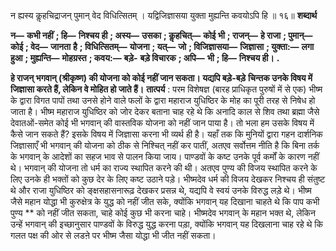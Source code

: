  

न ह्यस्य कॢहचिद्राजन् पुमान् वेद विधित्सितम् । यद्विजिज्ञासया युक्ता मुह्यन्ति कवयोऽपि हि ॥ १६॥ **शब्दार्थ** 

**न—** **कभी नहीं** **; हि—** **निश्चय ही** **; अस्य—** **उसका** **; कॢहचित्—** **कोई भी** **; राजन्—** **हे राजा** **; पुमान्—** **कोई** **; वेद—** **जानता** **है** **; विधित्सितम्—** **योजना** **; यत्—** **जो** **; विजिज्ञासया—** **जिज्ञासा** **; युक्ता:—** **लगा हुआ** **; मुह्यन्ति—** **मोहग्रस्त** **; कवय:—** **बड़े-** **बड़े विचारक** **; अपि—** **भी** **; हि—** **निश्चय ही।** **.** 

**हे राजन् भगवान् (श्रीकृष्ण) की योजना को कोई नहीं जान सकता। यद्यपि बड़े-बड़े** **चिन्तक उनके विषय में जिज्ञासा करते हैं, लेकिन वे मोहित हो जाते हैं।** **तात्पर्य** : परम विशेषज्ञ (बारह प्राधिकृत पुरुषों में से एक) भीष्म के द्वारा विगत पापों तथा उनसे होने वाले फलों के द्वारा महाराज युधिष्ठिर के मोह का पूरी तरह से निषेध हो जाता है। भीष्म महाराज युधिष्ठिर को जोर देकर बताना चाह रहे थे कि अनादि काल से शिव तथा ब्रह्मा जैसे देवातओं-समेत कोई भी भगवान् की वास्तविक योजना को नहीं जान पाया है। तो भला हम उसके विषय में कैसे जान सकते हैं? इसके विषय में जिज्ञासा करना भी व्यर्थ ही है। यहाँ तक कि मुनियों द्वारा गहन दार्शनिक जिज्ञासाएँ भी भगवान् की योजना को ठीक से निश्चित् नहीं कर पातीं, अतएव सर्वोत्तम नीति है कि बिना तर्क के भगवान् के आदेशों का सहज भाव से पालन किया जाय। पाण्डवों के कष्ट उनके पूर्व कर्मों के कारण नहीं थे। भगवान् की योजना तो धर्म का राज्य स्थापित करने की थी। अतएव पुण्य की विजय स्थापित करने के लिए उनके ही भक्तों को कुछ देर के लिए कष्ट उठाने पड़े। भीष्मदेव धर्म की विजय देखकर निश्चय ही संतुष्ट थे और राजा युधिष्ठिर को ङ्क्षसहासनारूढ़ देखकर प्रसन्न थे, यद्यपि वे स्वयं उनके विरुद्ध लड़े थे। भीष्म जैसे महान योद्धा भी कुरुक्षेत्र के युद्ध को नहीं जीत सके, क्योंकि भगवान् यह दिखाना चाहते थे कि पाप कभी पुण्य ** को नहीं जीत सकता, चाहे कोई कुछ भी करना चाहे। भीष्मदेव भगवान् के महान भक्त थे, लेकिन उन्हें भगवान् की इच्छानुसार पाण्डवों के विरुद्ध युद्ध करना पड़ा, क्योंकि भगवान् यह दिखलाना चाह रहे थे कि गलत पक्ष की ओर से लडऩे पर भीष्म जैसा योद्धा भी जीत नहीं सकता। 